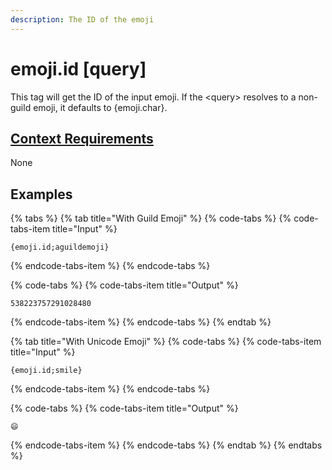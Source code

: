 ```yaml
---
description: The ID of the emoji
---
```


# emoji.id \[query\]

This tag will get the ID of the input emoji. If the &lt;query&gt; resolves to a non-guild emoji, it defaults to {emoji.char}. 

## [Context Requirements](../tags.md#context-requirements)

None

## Examples

{% tabs %}
{% tab title="With Guild Emoji" %}
{% code-tabs %}
{% code-tabs-item title="Input" %}
```text
{emoji.id;aguildemoji}
```
{% endcode-tabs-item %}
{% endcode-tabs %}

{% code-tabs %}
{% code-tabs-item title="Output" %}
```text
538223757291028480
```
{% endcode-tabs-item %}
{% endcode-tabs %}
{% endtab %}

{% tab title="With Unicode Emoji" %}
{% code-tabs %}
{% code-tabs-item title="Input" %}
```text
{emoji.id;smile}
```
{% endcode-tabs-item %}
{% endcode-tabs %}

{% code-tabs %}
{% code-tabs-item title="Output" %}
```text
😄
```
{% endcode-tabs-item %}
{% endcode-tabs %}
{% endtab %}
{% endtabs %}


